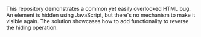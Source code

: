 This repository demonstrates a common yet easily overlooked HTML bug.  An element is hidden using JavaScript, but there's no mechanism to make it visible again.  The solution showcases how to add functionality to reverse the hiding operation.